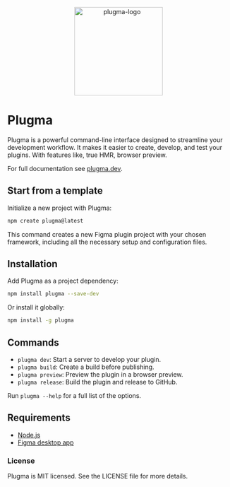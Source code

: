 <p align="center">
    <img src="https://github.com/user-attachments/assets/f60ce7c1-f042-4357-8aad-548accc20671" alt="plugma-logo" width="200" height="auto">
</p>

# Plugma

Plugma is a powerful command-line interface designed to streamline your development workflow. It makes it easier to create, develop, and test your plugins. With features like, true HMR, browser preview.

For full documentation see [plugma.dev](https://www.plugma.dev/).

## Start from a template

Initialize a new project with Plugma:

```bash
npm create plugma@latest
```

This command creates a new Figma plugin project with your chosen framework, including all the necessary setup and configuration files.

## Installation

Add Plugma as a project dependency:

```bash
npm install plugma --save-dev
```

Or install it globally:

```bash
npm install -g plugma
```

## Commands

-   `plugma dev`: Start a server to develop your plugin.
-   `plugma build`: Create a build before publishing.
-   `plugma preview`: Preview the plugin in a browser preview.
-   `plugma release`: Build the plugin and release to GitHub.

Run `plugma --help` for a full list of the options.

## Requirements

-   [Node.js](https://nodejs.org/en)
-   [Figma desktop app](https://www.figma.com/downloads/)

### License

Plugma is MIT licensed. See the LICENSE file for more details.
